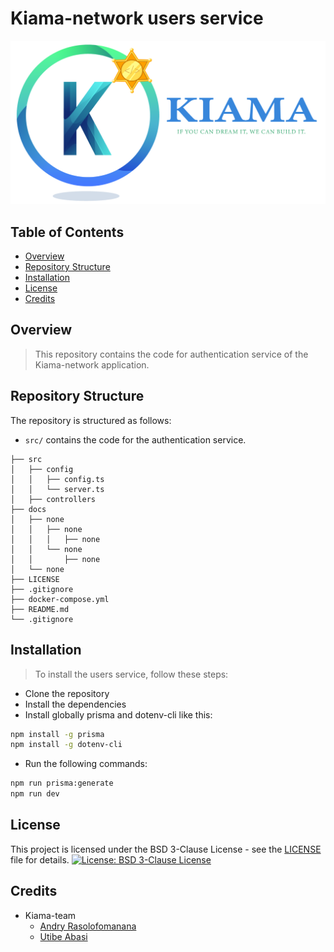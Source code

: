 # Kiama-network users service

<img src="../assets/logo/full/288ppi/Plan de travail 1.png"></img>

## Table of Contents
- [Overview](#overview)
- [Repository Structure](#repository-structure)
- [Installation](#installation)
- [License](#license)
- [Credits](#credits)

## Overview
> This repository contains the code for authentication service of the Kiama-network application.
## Repository Structure
The repository is structured as follows:
- `src/` contains the code for the authentication service.
```
├── src
│   ├── config
│   │   ├── config.ts
│   │   └── server.ts
│   ├── controllers
├── docs
│   ├── none
│   │   ├── none
│   │   │   ├── none
│   │   └── none
│   │       ├── none
│   └── none
├── LICENSE
├── .gitignore
├── docker-compose.yml
├── README.md
└── .gitignore
```

## Installation
> To install the users service, follow these steps:
- Clone the repository
- Install the dependencies
- Install globally prisma and dotenv-cli like this:
```bash
npm install -g prisma
npm install -g dotenv-cli
```
- Run the following commands:
```bash
npm run prisma:generate
npm run dev
```


## License
This project is licensed under the BSD 3-Clause License - see the [LICENSE](LICENSE) file for details.
[![License: BSD 3-Clause License](https://img.shields.io/badge/License-BSD%203--Clause-blue.svg)](https://opensource.org/licenses/BSD-3-Clause)

## Credits
- Kiama-team
    - [Andry Rasolofomanana](https://github.com/Andryrasolofomanana)
    - [Utibe Abasi](https://github.com/Xlaez)